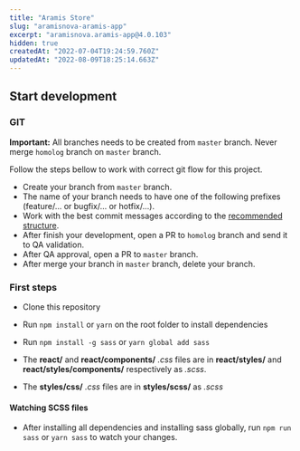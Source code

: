 ```yaml
---
title: "Aramis Store"
slug: "aramisnova-aramis-app"
excerpt: "aramisnova.aramis-app@4.0.103"
hidden: true
createdAt: "2022-07-04T19:24:59.760Z"
updatedAt: "2022-08-09T18:25:14.663Z"
---
```

## Start development

### GIT
**Important:** All branches needs to be created from `master` branch. Never merge `homolog` branch on `master` branch.

Follow the steps bellow to work with correct git flow for this project.

- Create your branch from `master` branch.
- The name of your branch needs to have one of the following prefixes (feature/... or bugfix/... or hotfix/...).
- Work with the best commit messages according to the [recommended structure](https://teamwork.corebiz.com.br/spaces/tribo-de-devs/page/12718-commit-structure).
- After finish your development, open a PR to `homolog` branch and send it to QA validation.
- After QA approval, open a PR to `master` branch.
- After merge your branch in `master` branch, delete your branch.

### First steps
- Clone this repository
- Run ```npm install``` or ```yarn``` on the root folder to install dependencies
- Run ```npm install -g sass``` or ```yarn global add sass```

- The **react/** and **react/components/** *.css* files are in **react/styles/** and **react/styles/components/** respectively as *.scss*.
- The **styles/css/** *.css* files are in **styles/scss/** as *.scss*

#### Watching SCSS files
- After installing all dependencies and installing sass globally, run ```npm run sass``` or ```yarn sass``` to watch your changes.